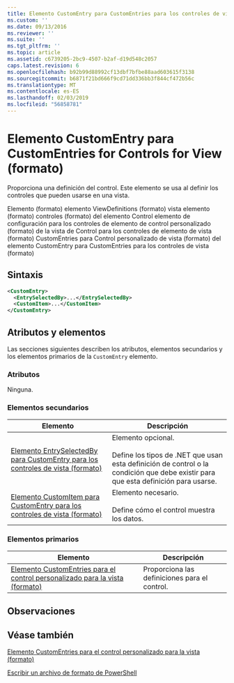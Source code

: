 ```yaml
---
title: Elemento CustomEntry para CustomEntries para los controles de vista (formato) | Microsoft Docs
ms.custom: ''
ms.date: 09/13/2016
ms.reviewer: ''
ms.suite: ''
ms.tgt_pltfrm: ''
ms.topic: article
ms.assetid: c6739205-2bc9-4507-b2af-d19d548c2057
caps.latest.revision: 6
ms.openlocfilehash: b92b99d88992cf13dbf7bfbe88aad603615f3138
ms.sourcegitcommit: b6871f21bd666f9cd71dd336bb3f844cf472b56c
ms.translationtype: MT
ms.contentlocale: es-ES
ms.lasthandoff: 02/03/2019
ms.locfileid: "56858781"
---
```

# <a name="customentry-element-for-customentries-for-controls-for-view-format"></a>Elemento CustomEntry para CustomEntries for Controls for View (formato)

Proporciona una definición del control. Este elemento se usa al definir los controles que pueden usarse en una vista.

Elemento (formato) elemento ViewDefinitions (formato) vista elemento (formato) controles (formato) del elemento Control elemento de configuración para los controles de elemento de control personalizado (formato) de la vista de Control para los controles de elemento de vista (formato) CustomEntries para Control personalizado de vista (formato) del elemento CustomEntry para CustomEntries para los controles de vista (formato)

## <a name="syntax"></a>Sintaxis

```xml
<CustomEntry>
  <EntrySelectedBy>...</EntrySelectedBy>
  <CustomItem>...</CustomItem>
</CustomEntry>
```

## <a name="attributes-and-elements"></a>Atributos y elementos

Las secciones siguientes describen los atributos, elementos secundarios y los elementos primarios de la `CustomEntry` elemento.

### <a name="attributes"></a>Atributos

Ninguna.

### <a name="child-elements"></a>Elementos secundarios

|Elemento|Descripción|
|-------------|-----------------|
|[Elemento EntrySelectedBy para CustomEntry para los controles de vista (formato)](./entryselectedby-element-for-customentry-for-controls-for-view-format.md)|Elemento opcional.<br /><br /> Define los tipos de .NET que usan esta definición de control o la condición que debe existir para que esta definición para usarse.|
|[Elemento CustomItem para CustomEntry para los controles de vista (formato)](./customitem-element-for-customentry-for-controls-for-view-format.md)|Elemento necesario.<br /><br /> Define cómo el control muestra los datos.|

### <a name="parent-elements"></a>Elementos primarios

|Elemento|Descripción|
|-------------|-----------------|
|[Elemento CustomEntries para el control personalizado para la vista (formato)](./customentries-element-for-customcontrol-for-view-format.md)|Proporciona las definiciones para el control.|

## <a name="remarks"></a>Observaciones

## <a name="see-also"></a>Véase también

[Elemento CustomEntries para el control personalizado para la vista (formato)](./customentries-element-for-customcontrol-for-view-format.md)

[Escribir un archivo de formato de PowerShell](./writing-a-powershell-formatting-file.md)
